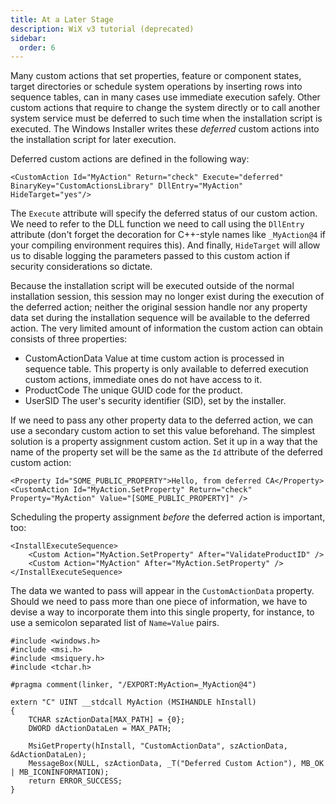 ```yaml
---
title: At a Later Stage
description: WiX v3 tutorial (deprecated)
sidebar:
  order: 6
---
```


Many custom actions that set properties, feature or component states, target directories or schedule system operations by inserting rows into sequence tables, can in many cases use immediate execution safely. Other custom actions that require to change the system directly or to call another system service must be deferred to such time when the installation script is executed. The Windows Installer writes these _deferred_ custom actions into the installation script for later execution.

Deferred custom actions are defined in the following way:

    <CustomAction Id="MyAction" Return="check" Execute="deferred" BinaryKey="CustomActionsLibrary" DllEntry="MyAction" HideTarget="yes"/>

The `Execute` attribute will specify the deferred status of our custom action. We need to refer to the DLL function we need to call using the `DllEntry` attribute (don't forget the decoration for C++-style names like `_MyAction@4` if your compiling environment requires this). And finally, `HideTarget` will allow us to disable logging the parameters passed to this custom action if security considerations so dictate.

Because the installation script will be executed outside of the normal installation session, this session may no longer exist during the execution of the deferred action; neither the original session handle nor any property data set during the installation sequence will be available to the deferred action. The very limited amount of information the custom action can obtain consists of three properties:



* CustomActionData
    Value at time custom action is processed in sequence table. This property is only available to deferred execution custom actions, immediate ones do not have access to it.
* ProductCode
    The unique GUID code for the product.
* UserSID
    The user's security identifier (SID), set by the installer.

If we need to pass any other property data to the deferred action, we can use a secondary custom action to set this value beforehand. The simplest solution is a property assignment custom action. Set it up in a way that the name of the property set will be the same as the `Id` attribute of the deferred custom action:

    <Property Id="SOME_PUBLIC_PROPERTY">Hello, from deferred CA</Property>
    <CustomAction Id="MyAction.SetProperty" Return="check" Property="MyAction" Value="[SOME_PUBLIC_PROPERTY]" />

Scheduling the property assignment _before_ the deferred action is important, too:

    <InstallExecuteSequence>
        <Custom Action="MyAction.SetProperty" After="ValidateProductID" />
        <Custom Action="MyAction" After="MyAction.SetProperty" />
    </InstallExecuteSequence>

The data we wanted to pass will appear in the `CustomActionData` property. Should we need to pass more than one piece of information, we have to devise a way to incorporate them into this single property, for instance, to use a semicolon separated list of `Name=Value` pairs.

    #include <windows.h>
    #include <msi.h>
    #include <msiquery.h>
    #include <tchar.h>

    #pragma comment(linker, "/EXPORT:MyAction=_MyAction@4")

    extern "C" UINT __stdcall MyAction (MSIHANDLE hInstall) 
    {
        TCHAR szActionData[MAX_PATH] = {0};
        DWORD dActionDataLen = MAX_PATH;

        MsiGetProperty(hInstall, "CustomActionData", szActionData, &dActionDataLen);
        MessageBox(NULL, szActionData, _T("Deferred Custom Action"), MB_OK | MB_ICONINFORMATION);
        return ERROR_SUCCESS;
    }
